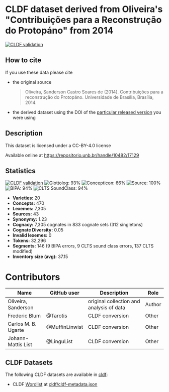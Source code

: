 # CLDF dataset derived from Oliveira's "Contribuições para a Reconstrução do Protopáno" from 2014

[![CLDF validation](https://github.com/pano-tacanan-history/oliveiraprotopanoan/workflows/CLDF-validation/badge.svg)](https://github.com/pano-tacanan-history/oliveiraprotopanoan/actions?query=workflow%3ACLDF-validation)

## How to cite

If you use these data please cite
- the original source
  > Oliveira, Sanderson Castro Soares de (2014). Contribuições para a reconstrução do Protopáno. Universidade de Brasília, Brasília, 2014.
- the derived dataset using the DOI of the [particular released version](../../releases/) you were using

## Description


This dataset is licensed under a CC-BY-4.0 license

Available online at https://repositorio.unb.br/handle/10482/17129

## Statistics


[![CLDF validation](https://github.com/pano-tacanan-history/oliveiraprotopanoan/workflows/CLDF-validation/badge.svg)](https://github.com/pano-tacanan-history/oliveiraprotopanoan/actions?query=workflow%3ACLDF-validation)
![Glottolog: 93%](https://img.shields.io/badge/Glottolog-93%25-green.svg "Glottolog: 93%")
![Concepticon: 66%](https://img.shields.io/badge/Concepticon-66%25-orange.svg "Concepticon: 66%")
![Source: 100%](https://img.shields.io/badge/Source-100%25-brightgreen.svg "Source: 100%")
![BIPA: 94%](https://img.shields.io/badge/BIPA-94%25-green.svg "BIPA: 94%")
![CLTS SoundClass: 94%](https://img.shields.io/badge/CLTS%20SoundClass-94%25-green.svg "CLTS SoundClass: 94%")

- **Varieties:** 20
- **Concepts:** 470
- **Lexemes:** 7,305
- **Sources:** 43
- **Synonymy:** 1.23
- **Cognacy:** 7,305 cognates in 833 cognate sets (312 singletons)
- **Cognate Diversity:** 0.05
- **Invalid lexemes:** 0
- **Tokens:** 32,296
- **Segments:** 146 (9 BIPA errors, 9 CLTS sound class errors, 137 CLTS modified)
- **Inventory size (avg):** 37.15

# Contributors

Name | GitHub user | Description | Role |
--- | --- | --- | --- |
Oliveira, Sanderson  | | original collection and analysis of data | Author
Frederic Blum | @Tarotis | CLDF conversion | Other
Carlos M. B. Ugarte | @MuffinLinwist | CLDF conversion | Other
Johann-Mattis List | @LinguList| CLDF conversion | Other




## CLDF Datasets

The following CLDF datasets are available in [cldf](cldf):

- CLDF [Wordlist](https://github.com/cldf/cldf/tree/master/modules/Wordlist) at [cldf/cldf-metadata.json](cldf/cldf-metadata.json)